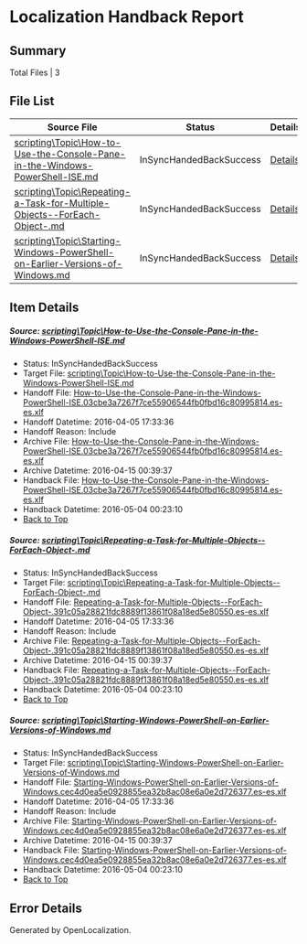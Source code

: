 # <a name='report-top'></a> Localization Handback Report

## Summary
 Total Files | 3

## File List
 Source File | Status | Details 
 ----------- | ------ | ------- 
 [scripting\Topic\How-to-Use-the-Console-Pane-in-the-Windows-PowerShell-ISE.md](https://github.com/PowerShell/powerShell-Docs/blob/7221b5bd5ba90da32836d8c4e2bddb18c8f02ba6/scripting/Topic/How-to-Use-the-Console-Pane-in-the-Windows-PowerShell-ISE.md) | InSyncHandedBackSuccess | [Details](#ae84dd06fe3cef20e2199c2412ac2dbef7d4be4a203)
 [scripting\Topic\Repeating-a-Task-for-Multiple-Objects--ForEach-Object-.md](https://github.com/PowerShell/powerShell-Docs/blob/7221b5bd5ba90da32836d8c4e2bddb18c8f02ba6/scripting/Topic/Repeating-a-Task-for-Multiple-Objects--ForEach-Object-.md) | InSyncHandedBackSuccess | [Details](#6ae3e0440a17d83681aff7c3a8d33f25a4d83a63221)
 [scripting\Topic\Starting-Windows-PowerShell-on-Earlier-Versions-of-Windows.md](https://github.com/PowerShell/powerShell-Docs/blob/7221b5bd5ba90da32836d8c4e2bddb18c8f02ba6/scripting/Topic/Starting-Windows-PowerShell-on-Earlier-Versions-of-Windows.md) | InSyncHandedBackSuccess | [Details](#faa7485e649b7c3e00fccd4f1d45f2b07773fcb3228)

## Item Details
##### <a name='ae84dd06fe3cef20e2199c2412ac2dbef7d4be4a203'></a> Source: [scripting\Topic\How-to-Use-the-Console-Pane-in-the-Windows-PowerShell-ISE.md](https://github.com/PowerShell/powerShell-Docs/blob/7221b5bd5ba90da32836d8c4e2bddb18c8f02ba6/scripting/Topic/How-to-Use-the-Console-Pane-in-the-Windows-PowerShell-ISE.md)
* Status: InSyncHandedBackSuccess
* Target File: [scripting\Topic\How-to-Use-the-Console-Pane-in-the-Windows-PowerShell-ISE.md](https://github.com/PowerShell/powerShell-Docs.es-es/blob/4bdbac90d6e2afbd1fb20578a41ae208af75f5f3/scripting/Topic/How-to-Use-the-Console-Pane-in-the-Windows-PowerShell-ISE.md)
* Handoff File: [How-to-Use-the-Console-Pane-in-the-Windows-PowerShell-ISE.03cbe3a7267f7ce55906544fb0fbd16c80995814.es-es.xlf](https://github.com/PowerShell/powerShell-Docs.handoff/blob/6e820c58aaebccb9f773f5cd63fd4610b4d0842e/ol-handoff/PowerShell/powerShell-Docs.es-es/live/How-to-Use-the-Console-Pane-in-the-Windows-PowerShell-ISE.03cbe3a7267f7ce55906544fb0fbd16c80995814.es-es.xlf)
* Handoff Datetime: 2016-04-05 17:33:36
* Handoff Reason: Include
* Archive File: [How-to-Use-the-Console-Pane-in-the-Windows-PowerShell-ISE.03cbe3a7267f7ce55906544fb0fbd16c80995814.es-es.xlf](https://github.com/PowerShell/powerShell-Docs.handoff/blob/f1ad66af48d33a0757ed77e3bbdb5e37b10a46c8/ol-handoff/PowerShell/powerShell-Docs.es-es/live/archive/How-to-Use-the-Console-Pane-in-the-Windows-PowerShell-ISE.03cbe3a7267f7ce55906544fb0fbd16c80995814.es-es.xlf)
* Archive Datetime: 2016-04-15 00:39:37
* Handback File: [How-to-Use-the-Console-Pane-in-the-Windows-PowerShell-ISE.03cbe3a7267f7ce55906544fb0fbd16c80995814.es-es.xlf](https://github.com/PowerShell/powerShell-Docs.handback/blob/7c10f68c9d29ff18a798e134b0f67574ee329ec9/ol-handback/PowerShell/powerShell-Docs.es-es/live/How-to-Use-the-Console-Pane-in-the-Windows-PowerShell-ISE.03cbe3a7267f7ce55906544fb0fbd16c80995814.es-es.xlf)
* Handback Datetime: 2016-05-04 00:23:10
* [Back to Top](#report-top)

##### <a name='6ae3e0440a17d83681aff7c3a8d33f25a4d83a63221'></a> Source: [scripting\Topic\Repeating-a-Task-for-Multiple-Objects--ForEach-Object-.md](https://github.com/PowerShell/powerShell-Docs/blob/7221b5bd5ba90da32836d8c4e2bddb18c8f02ba6/scripting/Topic/Repeating-a-Task-for-Multiple-Objects--ForEach-Object-.md)
* Status: InSyncHandedBackSuccess
* Target File: [scripting\Topic\Repeating-a-Task-for-Multiple-Objects--ForEach-Object-.md](https://github.com/PowerShell/powerShell-Docs.es-es/blob/4bdbac90d6e2afbd1fb20578a41ae208af75f5f3/scripting/Topic/Repeating-a-Task-for-Multiple-Objects--ForEach-Object-.md)
* Handoff File: [Repeating-a-Task-for-Multiple-Objects--ForEach-Object-.391c05a28821fdc8889f13861f08a18ed5e80550.es-es.xlf](https://github.com/PowerShell/powerShell-Docs.handoff/blob/6e820c58aaebccb9f773f5cd63fd4610b4d0842e/ol-handoff/PowerShell/powerShell-Docs.es-es/live/Repeating-a-Task-for-Multiple-Objects--ForEach-Object-.391c05a28821fdc8889f13861f08a18ed5e80550.es-es.xlf)
* Handoff Datetime: 2016-04-05 17:33:36
* Handoff Reason: Include
* Archive File: [Repeating-a-Task-for-Multiple-Objects--ForEach-Object-.391c05a28821fdc8889f13861f08a18ed5e80550.es-es.xlf](https://github.com/PowerShell/powerShell-Docs.handoff/blob/f1ad66af48d33a0757ed77e3bbdb5e37b10a46c8/ol-handoff/PowerShell/powerShell-Docs.es-es/live/archive/Repeating-a-Task-for-Multiple-Objects--ForEach-Object-.391c05a28821fdc8889f13861f08a18ed5e80550.es-es.xlf)
* Archive Datetime: 2016-04-15 00:39:37
* Handback File: [Repeating-a-Task-for-Multiple-Objects--ForEach-Object-.391c05a28821fdc8889f13861f08a18ed5e80550.es-es.xlf](https://github.com/PowerShell/powerShell-Docs.handback/blob/7c10f68c9d29ff18a798e134b0f67574ee329ec9/ol-handback/PowerShell/powerShell-Docs.es-es/live/Repeating-a-Task-for-Multiple-Objects--ForEach-Object-.391c05a28821fdc8889f13861f08a18ed5e80550.es-es.xlf)
* Handback Datetime: 2016-05-04 00:23:10
* [Back to Top](#report-top)

##### <a name='faa7485e649b7c3e00fccd4f1d45f2b07773fcb3228'></a> Source: [scripting\Topic\Starting-Windows-PowerShell-on-Earlier-Versions-of-Windows.md](https://github.com/PowerShell/powerShell-Docs/blob/7221b5bd5ba90da32836d8c4e2bddb18c8f02ba6/scripting/Topic/Starting-Windows-PowerShell-on-Earlier-Versions-of-Windows.md)
* Status: InSyncHandedBackSuccess
* Target File: [scripting\Topic\Starting-Windows-PowerShell-on-Earlier-Versions-of-Windows.md](https://github.com/PowerShell/powerShell-Docs.es-es/blob/4bdbac90d6e2afbd1fb20578a41ae208af75f5f3/scripting/Topic/Starting-Windows-PowerShell-on-Earlier-Versions-of-Windows.md)
* Handoff File: [Starting-Windows-PowerShell-on-Earlier-Versions-of-Windows.cec4d0ea5e0928855ea32b8ac08e6a0e2d726377.es-es.xlf](https://github.com/PowerShell/powerShell-Docs.handoff/blob/6e820c58aaebccb9f773f5cd63fd4610b4d0842e/ol-handoff/PowerShell/powerShell-Docs.es-es/live/Starting-Windows-PowerShell-on-Earlier-Versions-of-Windows.cec4d0ea5e0928855ea32b8ac08e6a0e2d726377.es-es.xlf)
* Handoff Datetime: 2016-04-05 17:33:36
* Handoff Reason: Include
* Archive File: [Starting-Windows-PowerShell-on-Earlier-Versions-of-Windows.cec4d0ea5e0928855ea32b8ac08e6a0e2d726377.es-es.xlf](https://github.com/PowerShell/powerShell-Docs.handoff/blob/f1ad66af48d33a0757ed77e3bbdb5e37b10a46c8/ol-handoff/PowerShell/powerShell-Docs.es-es/live/archive/Starting-Windows-PowerShell-on-Earlier-Versions-of-Windows.cec4d0ea5e0928855ea32b8ac08e6a0e2d726377.es-es.xlf)
* Archive Datetime: 2016-04-15 00:39:37
* Handback File: [Starting-Windows-PowerShell-on-Earlier-Versions-of-Windows.cec4d0ea5e0928855ea32b8ac08e6a0e2d726377.es-es.xlf](https://github.com/PowerShell/powerShell-Docs.handback/blob/7c10f68c9d29ff18a798e134b0f67574ee329ec9/ol-handback/PowerShell/powerShell-Docs.es-es/live/Starting-Windows-PowerShell-on-Earlier-Versions-of-Windows.cec4d0ea5e0928855ea32b8ac08e6a0e2d726377.es-es.xlf)
* Handback Datetime: 2016-05-04 00:23:10
* [Back to Top](#report-top)


## Error Details

Generated by OpenLocalization.
